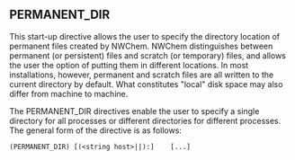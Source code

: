 
## PERMANENT_DIR

This start-up directive allows the user to specify the directory
location of permanent files created by NWChem. NWChem distinguishes
between permanent (or persistent) files and scratch (or temporary)
files, and allows the user the option of putting them in different
locations. In most installations, however, permanent and scratch files
are all written to the current directory by default. What constitutes
"local" disk space may also differ from machine to machine.

The PERMANENT_DIR directives enable the user to specify a single
directory for all processes or different directories for different
processes. The general form of the directive is as
follows:

`(PERMANENT_DIR) [(<string host>||`<integer process>`):]  `<string directory>`  [...]`
